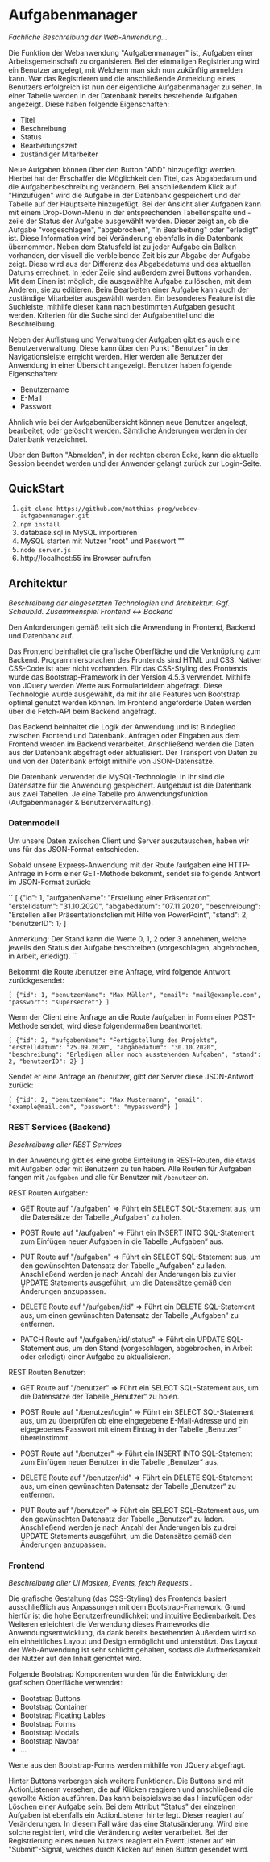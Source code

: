 # Aufgabenmanager
*Fachliche Beschreibung der Web-Anwendung...*

Die Funktion der Webanwendung "Aufgabenmanager" ist, Aufgaben einer Arbeitsgemeinschaft zu organisieren.
Bei der einmaligen Registrierung wird ein Benutzer angelegt, mit Welchem man sich nun zukünftig anmelden kann.
War das Registrieren und die anschließende Anmeldung eines Benutzers erfolgreich ist nun der eigentliche Aufgabenmanager zu sehen.
In einer Tabelle werden in der Datenbank bereits bestehende Aufgaben angezeigt. Diese haben folgende Eigenschaften:

- Titel
- Beschreibung
- Status
- Bearbeitungszeit
- zuständiger Mitarbeiter

Neue Aufgaben können über den Button "ADD" hinzugefügt werden. Hierbei hat der Erschaffer die Möglichkeit den Titel, das Abgabedatum und die Aufgabenbeschreibung verändern. Bei anschließendem Klick auf "Hinzufügen" wird die Aufgabe in der Datenbank gespeichert und der Tabelle auf der Hauptseite hinzugefügt. Bei der Ansicht aller Aufgaben kann mit einem Drop-Down-Menü in der entsprechenden Tabellenspalte und -zeile der Status der Aufgabe ausgewählt werden. Dieser zeigt an, ob die Aufgabe "vorgeschlagen", "abgebrochen", "in Bearbeitung" oder "erledigt" ist. Diese Information wird bei Veränderung ebenfalls in die Datenbank übernommen. Neben dem Statusfeld ist zu jeder Aufgabe ein Balken vorhanden, der visuell die verbleibende Zeit bis zur Abgabe der Aufgabe zeigt. Diese wird aus der Differenz des Abgabedatums und des aktuellen Datums errechnet.
In jeder Zeile sind außerdem zwei Buttons vorhanden. Mit dem Einen ist möglich, die ausgewählte Aufgabe zu löschen, mit dem Anderen, sie zu editieren. Beim Bearbeiten einer Aufgabe kann auch der zuständige Mitarbeiter ausgewählt werden.
Ein besonderes Feature ist die Suchleiste, mithilfe dieser kann nach bestimmten Aufgaben gesucht werden. Kriterien für die Suche sind der Aufgabentitel und die Beschreibung.

Neben der Auflistung und Verwaltung der Aufgaben gibt es auch eine Benutzerverwaltung. Diese kann über den Punkt "Benutzer" in der Navigationsleiste erreicht werden. Hier werden alle Benutzer der Anwendung in einer Übersicht angezeigt. Benutzer haben folgende Eigenschaften:

- Benutzername
- E-Mail 
- Passwort

Ähnlich wie bei der Aufgabenübersicht können neue Benutzer angelegt, bearbeitet, oder gelöscht werden. Sämtliche Änderungen werden in der Datenbank verzeichnet.

Über den Button "Abmelden", in der rechten oberen Ecke, kann die aktuelle Session beendet werden und der Anwender gelangt zurück zur Login-Seite.

## QuickStart
1. `git clone https://github.com/matthias-prog/webdev-aufgabenmanager.git`
2. `npm install`
3. database.sql in MySQL importieren
4. MySQL starten mit Nutzer "root" und Passwort ""
5. `node server.js`
6. http://localhost:55 im Browser aufrufen

## Architektur
*Beschreibung der eingesetzten Technologien und Architektur. Ggf. Schaubild. Zusammenspiel Frontend <-> Backend*

Den Anforderungen gemäß teilt sich die Anwendung in Frontend, Backend und Datenbank auf. 

Das Frontend beinhaltet die grafische Oberfläche und die Verknüpfung zum Backend. Programmiersprachen des Frontends sind HTML und CSS. Nativer CSS-Code ist aber nicht vorhanden. Für das CSS-Styling des Frontends wurde das Bootstrap-Framework in der Version 4.5.3 verwendet. Mithilfe von JQuery werden Werte aus Formularfeldern abgefragt. Diese Technologie wurde ausgewählt, da mit ihr alle Features von Bootstrap optimal genutzt werden können. Im Frontend angeforderte Daten werden über die Fetch-API beim Backend angefragt.

Das Backend beinhaltet die Logik der Anwendung und ist Bindeglied zwischen Frontend und Datenbank. Anfragen oder Eingaben aus dem Frontend werden im Backend verarbeitet. Anschließend werden die Daten aus der Datenbank abgefragt oder aktualisiert. Der Transport von Daten zu und von der Datenbank erfolgt mithilfe von JSON-Datensätze.

Die Datenbank verwendet die MySQL-Technologie. In ihr sind die Datensätze für die Anwendung gespeichert. Aufgebaut ist die Datenbank aus zwei Tabellen. Je eine Tabelle pro Anwendungsfunktion (Aufgabenmanager & Benutzerverwaltung).

### Datenmodell

Um unsere Daten zwischen Client und Server auszutauschen, haben wir uns für das JSON-Format entschieden.

Sobald unsere Express-Anwendung mit der Route /aufgaben eine HTTP-Anfrage in Form einer GET-Methode bekommt,
sendet sie folgende Antwort im JSON-Format zurück:

``
[
  {"id": 1,
   "aufgabenName": "Erstellung einer Präsentation",
   "erstelldatum": "31.10.2020",
   "abgabedatum": "07.11.2020",
   "beschreibung": "Erstellen aller Präsentationsfolien mit Hilfe von PowerPoint",
   "stand": 2,
   "benutzerID": 1}
]

Anmerkung: Der Stand kann die Werte 0, 1, 2 oder 3 annehmen, welche jeweils den Status der Aufgabe beschreiben
(vorgeschlagen, abgebrochen, in Arbeit, erledigt).
``

Bekommt die Route /benutzer eine Anfrage, wird folgende Antwort zurückgesendet:

``
[
  {"id": 1,
   "benutzerName": "Max Müller",
   "email": "mail@example.com",
   "passwort": "supersecret"}
]
``

Wenn der Client eine Anfrage an die Route /aufgaben in Form einer POST-Methode sendet, wird diese folgendermaßen beantwortet:

``
 [
   {"id": 2,
    "aufgabenName": "Fertigstellung des Projekts",
    "erstelldatum": "25.09.2020",
    "abgabedatum": "30.10.2020",
    "beschreibung": "Erledigen aller noch ausstehenden Aufgaben",
    "stand": 2,
    "benutzerID": 2}
 ]
 ``

 Sendet er eine Anfrage an /benutzer, gibt der Server diese JSON-Antwort zurück:

 ``
   [
    {"id": 2,
     "benutzerName": "Max Mustermann",
     "email": "example@mail.com",
     "passwort": "mypassword"}
   ]
``

### REST Services (Backend)
*Beschreibung aller REST Services*

In der Anwendung gibt es eine grobe Einteilung in REST-Routen, die etwas mit Aufgaben oder mit Benutzern zu tun haben. Alle Routen für Aufgaben fangen mit `/aufgaben` und alle für Benutzer mit `/benutzer` an.

REST Routen Aufgaben:

- GET Route auf "/aufgaben" =>
Führt ein SELECT SQL-Statement aus, um die Datensätze der Tabelle „Aufgaben“ zu holen.

- POST Route auf "/aufgaben" =>
Führt ein INSERT INTO SQL-Statement zum Einfügen neuer Aufgaben in die Tabelle „Aufgaben“ aus.

- PUT Route auf "/aufgaben" =>
Führt ein SELECT SQL-Statement aus, um den gewünschten Datensatz der Tabelle „Aufgaben“ zu laden. Anschließend werden je nach Anzahl der Änderungen bis zu vier UPDATE Statements ausgeführt, um die Datensätze gemäß den Änderungen anzupassen.

- DELETE Route auf "/aufgaben/:id" =>
Führt ein DELETE SQL-Statement aus, um einen gewünschten Datensatz der Tabelle „Aufgaben“ zu entfernen.

- PATCH Route auf "/aufgaben/:id/:status" =>
Führt ein UPDATE SQL-Statement aus, um den Stand (vorgeschlagen, abgebrochen, in Arbeit oder erledigt) einer Aufgabe zu aktualisieren.

REST Routen Benutzer:

- GET Route auf "/benutzer" =>
Führt ein SELECT SQL-Statement aus, um die Datensätze der Tabelle „Benutzer“ zu holen.

- POST Route auf "/benutzer/login" =>
Führt ein SELECT SQL-Statement aus, um zu überprüfen ob eine eingegebene E-Mail-Adresse und ein eigegebenes Passwort mit einem Eintrag in der Tabelle „Benutzer“ übereinstimmt.

- POST Route auf "/benutzer" =>
Führt ein INSERT INTO SQL-Statement zum Einfügen neuer Benutzer in die Tabelle „Benutzer“ aus.

- DELETE Route auf "/benutzer/:id" =>
Führt ein DELETE SQL-Statement aus, um einen gewünschten Datensatz der Tabelle „Benutzer“ zu entfernen.

- PUT Route auf "/benutzer" =>
Führt ein SELECT SQL-Statement aus, um den gewünschten Datensatz der Tabelle „Benutzer“ zu laden. Anschließend werden je nach Anzahl der Änderungen bis zu drei UPDATE Statements ausgeführt, um die Datensätze gemäß den Änderungen anzupassen.


### Frontend
*Beschreibung aller UI Masken, Events, fetch Requests...*

Die grafische Gestaltung (das CSS-Styling) des Frontends basiert ausschließlich aus Anpassungen mit dem Bootstrap-Framework. Grund hierfür ist die hohe Benutzerfreundlichkeit und intuitive Bedienbarkeit. Des Weiteren erleichtert die Verwendung dieses Frameworks die Anwendungsentwicklung, da dank bereits bestehenden  Außerdem wird so ein einheitliches Layout und Design ermöglicht und unterstützt. Das Layout der Web-Anwendung ist sehr schlicht gehalten, sodass die Aufmerksamkeit der Nutzer auf den Inhalt gerichtet wird.

Folgende Bootstrap Komponenten wurden für die Entwicklung der grafischen Oberfläche verwendet:

- Bootstrap Buttons
- Bootstrap Container
- Bootstrap Floating Lables 
- Bootstrap Forms
- Bootstrap Modals
- Bootstrap Navbar
- ...

Werte aus den Bootstrap-Forms werden mithilfe von JQuery abgefragt.

Hinter Buttons verbergen sich weitere Funktionen. Die Buttons sind mit ActionListenern versehen, die auf Klicken reagieren und anschließend die gewollte Aktion ausführen. Das kann beispielsweise das Hinzufügen oder Löschen einer Aufgabe sein.
Bei dem Attribut "Status" der einzelnen Aufgaben ist ebenfalls ein ActionListener hinterlegt. Dieser reagiert auf Veränderungen. In diesem Fall wäre das eine Statusänderung. Wird eine solche registriert, wird die Veränderung weiter verarbeitet. 
Bei der Registrierung eines neuen Nutzers reagiert ein EventListener auf ein "Submit"-Signal, welches durch Klicken auf einen Button gesendet wird.

